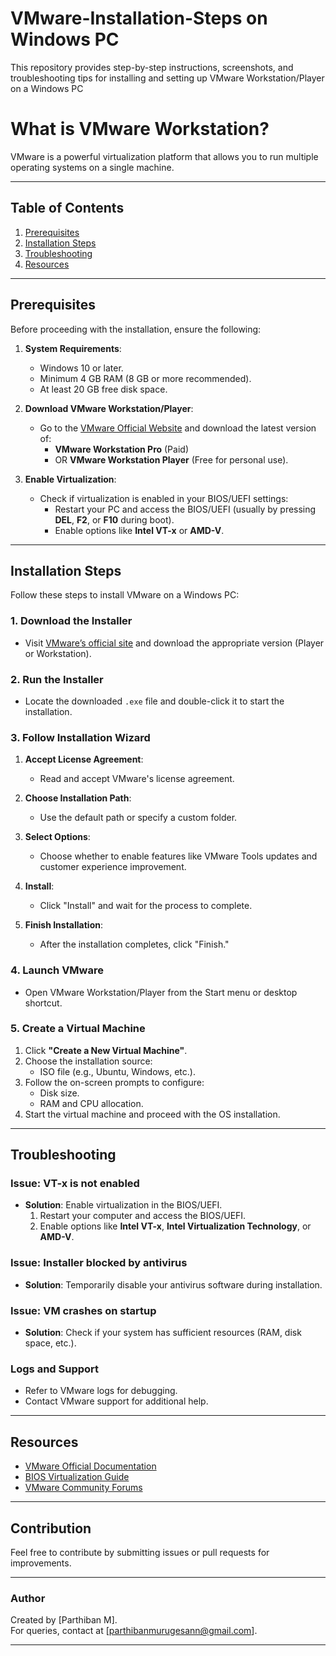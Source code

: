 # VMware-Installation-Steps on Windows PC
This repository provides step-by-step instructions, screenshots, and troubleshooting tips for installing and setting up VMware Workstation/Player on a Windows PC

# What is VMware Workstation?

VMware is a powerful virtualization platform that allows you to run multiple operating systems on a single machine.

---

## Table of Contents
1. [Prerequisites](#prerequisites)
2. [Installation Steps](#installation-steps)
3. [Troubleshooting](#troubleshooting)
4. [Resources](#resources)

---

## Prerequisites

Before proceeding with the installation, ensure the following:

1. **System Requirements**:
   - Windows 10 or later.
   - Minimum 4 GB RAM (8 GB or more recommended).
   - At least 20 GB free disk space.

2. **Download VMware Workstation/Player**:
   - Go to the [VMware Official Website](https://www.vmware.com/) and download the latest version of:
     - **VMware Workstation Pro** (Paid) 
     - OR **VMware Workstation Player** (Free for personal use).

3. **Enable Virtualization**:
   - Check if virtualization is enabled in your BIOS/UEFI settings:
     - Restart your PC and access the BIOS/UEFI (usually by pressing **DEL**, **F2**, or **F10** during boot).
     - Enable options like **Intel VT-x** or **AMD-V**.

---

## Installation Steps

Follow these steps to install VMware on a Windows PC:

### 1. Download the Installer
- Visit [VMware’s official site](https://www.vmware.com/) and download the appropriate version (Player or Workstation).

### 2. Run the Installer
- Locate the downloaded `.exe` file and double-click it to start the installation.

### 3. Follow Installation Wizard
1. **Accept License Agreement**:
   - Read and accept VMware's license agreement.
   
2. **Choose Installation Path**:
   - Use the default path or specify a custom folder.
   
3. **Select Options**:
   - Choose whether to enable features like VMware Tools updates and customer experience improvement.

4. **Install**:
   - Click "Install" and wait for the process to complete.

5. **Finish Installation**:
   - After the installation completes, click "Finish."

### 4. Launch VMware
- Open VMware Workstation/Player from the Start menu or desktop shortcut.

### 5. Create a Virtual Machine
1. Click **"Create a New Virtual Machine"**.
2. Choose the installation source:
   - ISO file (e.g., Ubuntu, Windows, etc.).
3. Follow the on-screen prompts to configure:
   - Disk size.
   - RAM and CPU allocation.
4. Start the virtual machine and proceed with the OS installation.

---

## Troubleshooting

### Issue: **VT-x is not enabled**
- **Solution**: Enable virtualization in the BIOS/UEFI.
  1. Restart your computer and access the BIOS/UEFI.
  2. Enable options like **Intel VT-x**, **Intel Virtualization Technology**, or **AMD-V**.

### Issue: **Installer blocked by antivirus**
- **Solution**: Temporarily disable your antivirus software during installation.

### Issue: **VM crashes on startup**
- **Solution**: Check if your system has sufficient resources (RAM, disk space, etc.).

### Logs and Support
- Refer to VMware logs for debugging.
- Contact VMware support for additional help.

---

## Resources

- [VMware Official Documentation](https://docs.vmware.com/)
- [BIOS Virtualization Guide](https://www.intel.com/content/www/us/en/support/articles/000020699/processors.html)
- [VMware Community Forums](https://communities.vmware.com/)

---

## Contribution
Feel free to contribute by submitting issues or pull requests for improvements.

---

### Author
Created by [Parthiban M].  
For queries, contact at [parthibanmurugesann@gmail.com].

---

